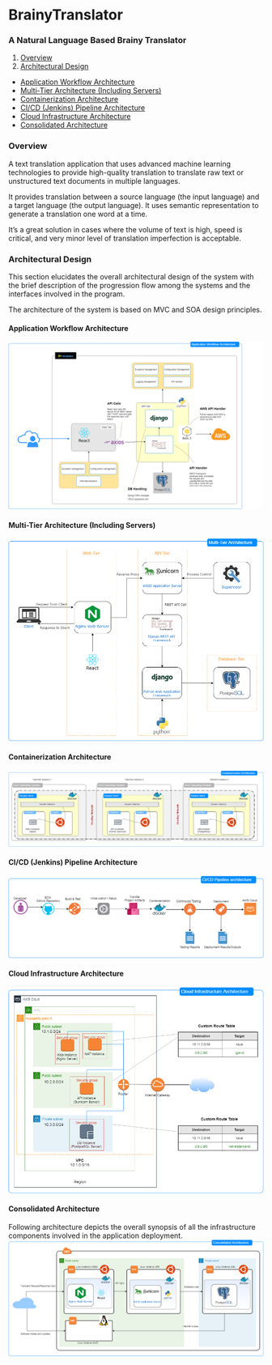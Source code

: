 # BrainyTranslator
### A Natural Language Based Brainy Translator

1. [Overview](#Overview)
2. [Architectural Design](#Architectural-Design)
  * [Application Workflow Architecture](#Application-Workflow-Architecture)
  * [Multi-Tier Architecture (Including Servers)](#Multi-Tier-Architecture-Including-Servers)
  * [Containerization Architecture](#Containerization-Architecture)
  * [CI/CD (Jenkins) Pipeline Architecture](#cicd-jenkins-pipeline-architecture)
  * [Cloud Infrastructure Architecture](#Cloud-Infrastructure-Architecture)
  * [Consolidated Architecture](#Consolidated-Architecture)

### Overview
A text translation application that uses advanced machine learning technologies to provide high-quality translation to translate raw text or unstructured text documents in multiple languages.

It provides translation between a source language (the input language) and a target language (the output language). It uses semantic representation to generate a translation one word at a time.

It’s a great solution in cases where the volume of text is high, speed is critical, and very minor level of translation imperfection is acceptable. 

### Architectural Design
This section elucidates the overall architectural design of the system with the brief description of the progression flow among the systems and the interfaces involved in the program. 

The architecture of the system is based on MVC and SOA design principles.

#### Application Workflow Architecture

![Application Workflow Architecture](/Documentation/Diagrams/Application%20workflow%20Architecture.png)

#### Multi-Tier Architecture (Including Servers) 

![Application Workflow Architecture](/Documentation/Diagrams/Application%20Multi-tier%20Architecture.png)

#### Containerization Architecture

![Application Workflow Architecture](/Documentation/Diagrams/Containerization%20Architecture.png)

#### CI/CD (Jenkins) Pipeline Architecture

![Application Workflow Architecture](/Documentation/Diagrams/Jenkins_Pipeline.png)

#### Cloud Infrastructure Architecture

![Application Workflow Architecture](/Documentation/Diagrams/Cloud%20Infrastructure%20Architecture.png)

#### Consolidated Architecture
Following architecture depicts the overall synopsis of all the infrastructure components involved in the application deployment.
![Application Workflow Architecture](/Documentation/Diagrams/Consolidated%20Architecture.png)



